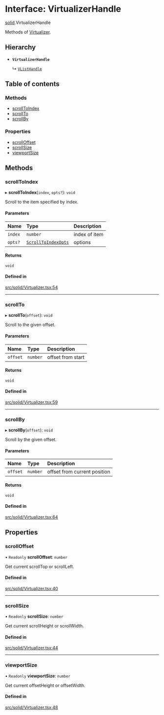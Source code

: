 # Interface: VirtualizerHandle

[solid](../modules/solid.md).VirtualizerHandle

Methods of [Virtualizer](../modules/solid.md#virtualizer).

## Hierarchy

- **`VirtualizerHandle`**

  ↳ [`VListHandle`](solid.VListHandle.md)

## Table of contents

### Methods

- [scrollToIndex](solid.VirtualizerHandle.md#scrolltoindex)
- [scrollTo](solid.VirtualizerHandle.md#scrollto)
- [scrollBy](solid.VirtualizerHandle.md#scrollby)

### Properties

- [scrollOffset](solid.VirtualizerHandle.md#scrolloffset)
- [scrollSize](solid.VirtualizerHandle.md#scrollsize)
- [viewportSize](solid.VirtualizerHandle.md#viewportsize)

## Methods

### scrollToIndex

▸ **scrollToIndex**(`index`, `opts?`): `void`

Scroll to the item specified by index.

#### Parameters

| Name | Type | Description |
| :------ | :------ | :------ |
| `index` | `number` | index of item |
| `opts?` | [`ScrollToIndexOpts`](react.ScrollToIndexOpts.md) | options |

#### Returns

`void`

#### Defined in

[src/solid/Virtualizer.tsx:54](https://github.com/inokawa/virtua/blob/9bad093d/src/solid/Virtualizer.tsx#L54)

___

### scrollTo

▸ **scrollTo**(`offset`): `void`

Scroll to the given offset.

#### Parameters

| Name | Type | Description |
| :------ | :------ | :------ |
| `offset` | `number` | offset from start |

#### Returns

`void`

#### Defined in

[src/solid/Virtualizer.tsx:59](https://github.com/inokawa/virtua/blob/9bad093d/src/solid/Virtualizer.tsx#L59)

___

### scrollBy

▸ **scrollBy**(`offset`): `void`

Scroll by the given offset.

#### Parameters

| Name | Type | Description |
| :------ | :------ | :------ |
| `offset` | `number` | offset from current position |

#### Returns

`void`

#### Defined in

[src/solid/Virtualizer.tsx:64](https://github.com/inokawa/virtua/blob/9bad093d/src/solid/Virtualizer.tsx#L64)

## Properties

### scrollOffset

• `Readonly` **scrollOffset**: `number`

Get current scrollTop or scrollLeft.

#### Defined in

[src/solid/Virtualizer.tsx:40](https://github.com/inokawa/virtua/blob/9bad093d/src/solid/Virtualizer.tsx#L40)

___

### scrollSize

• `Readonly` **scrollSize**: `number`

Get current scrollHeight or scrollWidth.

#### Defined in

[src/solid/Virtualizer.tsx:44](https://github.com/inokawa/virtua/blob/9bad093d/src/solid/Virtualizer.tsx#L44)

___

### viewportSize

• `Readonly` **viewportSize**: `number`

Get current offsetHeight or offsetWidth.

#### Defined in

[src/solid/Virtualizer.tsx:48](https://github.com/inokawa/virtua/blob/9bad093d/src/solid/Virtualizer.tsx#L48)
